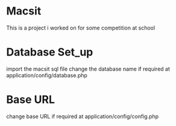 # Macsit
This is a project i worked on for some competition at school

# Database Set_up
import the macsit sql file
change the database name if required at application/config/database.php

# Base URL
change base URL if required at application/config/config.php
